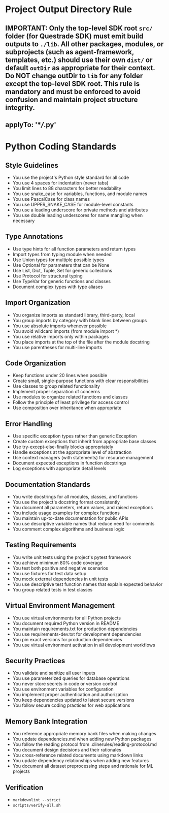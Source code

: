 # Project Output Directory Rule

## **IMPORTANT:** Only the top-level SDK root `src/` folder (for Questrade SDK) must emit build outputs to `./lib`. All other packages, modules, or subprojects (such as agent-framework, templates, etc.) should use their own `dist/` or default `outDir` as appropriate for their context. Do NOT change outDir to `lib` for any folder except the top-level SDK root. This rule is mandatory and must be enforced to avoid confusion and maintain project structure integrity.

## applyTo: '\*_/_.py'

# Python Coding Standards

## Style Guidelines

- You use the project's Python style standard for all code
- You use 4 spaces for indentation (never tabs)
- You limit lines to 88 characters for better readability
- You use snake_case for variables, functions, and module names
- You use PascalCase for class names
- You use UPPER_SNAKE_CASE for module-level constants
- You use a leading underscore for private methods and attributes
- You use double leading underscores for name mangling when necessary

## Type Annotations

- Use type hints for all function parameters and return types
- Import types from typing module when needed
- Use Union types for multiple possible types
- Use Optional for parameters that can be None
- Use List, Dict, Tuple, Set for generic collections
- Use Protocol for structural typing
- Use TypeVar for generic functions and classes
- Document complex types with type aliases

## Import Organization

- You organize imports as standard library, third-party, local
- You group imports by category with blank lines between groups
- You use absolute imports whenever possible
- You avoid wildcard imports (from module import \*)
- You use relative imports only within packages
- You place imports at the top of the file after the module docstring
- You use parentheses for multi-line imports

## Code Organization

- Keep functions under 20 lines when possible
- Create small, single-purpose functions with clear responsibilities
- Use classes to group related functionality
- Implement proper separation of concerns
- Use modules to organize related functions and classes
- Follow the principle of least privilege for access control
- Use composition over inheritance when appropriate

## Error Handling

- Use specific exception types rather than generic Exception
- Create custom exceptions that inherit from appropriate base classes
- Use try-except-else-finally blocks appropriately
- Handle exceptions at the appropriate level of abstraction
- Use context managers (with statements) for resource management
- Document expected exceptions in function docstrings
- Log exceptions with appropriate detail levels

## Documentation Standards

- You write docstrings for all modules, classes, and functions
- You use the project's docstring format consistently
- You document all parameters, return values, and raised exceptions
- You include usage examples for complex functions
- You maintain up-to-date documentation for public APIs
- You use descriptive variable names that reduce need for comments
- You comment complex algorithms and business logic

## Testing Requirements

- You write unit tests using the project's pytest framework
- You achieve minimum 80% code coverage
- You test both positive and negative scenarios
- You use fixtures for test data setup
- You mock external dependencies in unit tests
- You use descriptive test function names that explain expected behavior
- You group related tests in test classes

## Virtual Environment Management

- You use virtual environments for all Python projects
- You document required Python version in README
- You maintain requirements.txt for production dependencies
- You use requirements-dev.txt for development dependencies
- You pin exact versions for production dependencies
- You use virtual environment activation in all development workflows

## Security Practices

- You validate and sanitize all user inputs
- You use parameterized queries for database operations
- You never store secrets in code or version control
- You use environment variables for configuration
- You implement proper authentication and authorization
- You keep dependencies updated to latest secure versions
- You follow secure coding practices for web applications

## Memory Bank Integration

- You reference appropriate memory bank files when making changes
- You update dependencies.md when adding new Python packages
- You follow the reading protocol from .clinerules/reading-protocol.md
- You document design decisions and their rationales
- You cross-reference related documents using markdown links
- You update dependency relationships when adding new features
- You document all dataset preprocessing steps and rationale for ML projects


## Verification

- `markdownlint --strict`
- `scripts/verify-all.sh`
